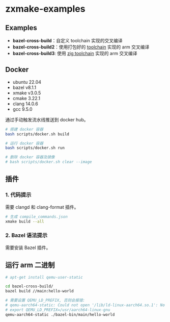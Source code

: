 # zxmake-examples

## Examples

* **bazel-cross-build**：自定义 toolchain 实现的交叉编译
* **bazel-cross-build2**：使用打包好的 [toolchain](https://github.com/hexdae/toolchains_arm_gnu) 实现的 arm 交叉编译
* **bazel-cross-build3**: 使用 [zig toolchain](https://github.com/uber/hermetic_cc_toolchain) 实现的 arm 交叉编译

## Docker

* ubuntu 22.04
* bazel v8.1.1
* xmake v3.0.5
* cmake 3.22.1
* clang 14.0.6
* gcc 9.5.0

通过手动触发流水线推送到 docker hub。

```bash
# 搭建 docker 容器
bash scripts/docker.sh build

# 运行 docker 容器
bash scripts/docker.sh run

# 删除 docker 容器及镜像
# bash scripts/docker.sh clear --image
```

## 插件

### 1. 代码提示

需要 clangd 和 clang-format 插件。

```bash
# 生成 compile_commands.json
xmake build --all
```

### 2. Bazel 语法提示

需要安装 Bazel 插件。

## 运行 arm 二进制

```bash
# apt-get install qemu-user-static

cd bazel-cross-build/
bazel build //main:hello-world

# 需要设置 QEMU_LD_PREFIX, 否则会报错:
# qemu-aarch64-static: Could not open '/lib/ld-linux-aarch64.so.1': No such file or directory
# export QEMU_LD_PREFIX=/usr/aarch64-linux-gnu
qemu-aarch64-static ./bazel-bin/main/hello-world
```
